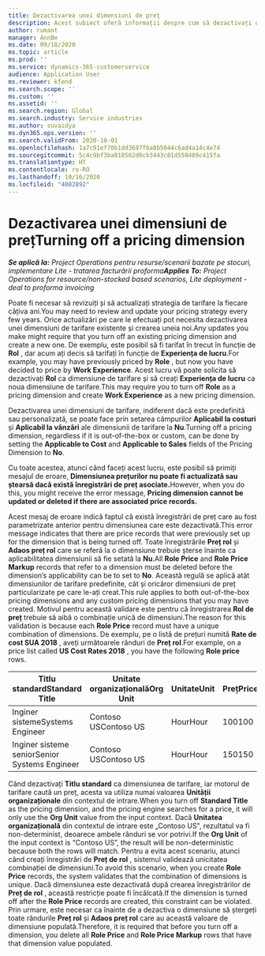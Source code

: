```yaml
---
title: Dezactivarea unei dimensiuni de preț
description: Acest subiect oferă informații despre cum să dezactivați dimensiunile de preț.
author: rumant
manager: AnnBe
ms.date: 09/18/2020
ms.topic: article
ms.prod: ''
ms.service: dynamics-365-customerservice
audience: Application User
ms.reviewer: kfend
ms.search.scope: ''
ms.custom: ''
ms.assetid: ''
ms.search.region: Global
ms.search.industry: Service industries
ms.author: suvaidya
ms.dyn365.ops.version: ''
ms.search.validFrom: 2020-10-01
ms.openlocfilehash: 1a7c91ef70b1dd3697f6a8b5044c6ad4a14c4e74
ms.sourcegitcommit: 5c4c9bf3ba018562d6cb3443c01d550489c415fa
ms.translationtype: HT
ms.contentlocale: ro-RO
ms.lasthandoff: 10/16/2020
ms.locfileid: "4082892"
---
```

# <a name="turning-off-a-pricing-dimension"></a><span data-ttu-id="16540-103">Dezactivarea unei dimensiuni de preț</span><span class="sxs-lookup"><span data-stu-id="16540-103">Turning off a pricing dimension</span></span>

<span data-ttu-id="16540-104">_**Se aplică la:** Project Operations pentru resurse/scenarii bazate pe stocuri, implementare Lite - tratarea facturării proforma_</span><span class="sxs-lookup"><span data-stu-id="16540-104">_**Applies To:** Project Operations for resource/non-stocked based scenarios, Lite deployment - deal to proforma invoicing_</span></span>

<span data-ttu-id="16540-105">Poate fi necesar să revizuiți și să actualizați strategia de tarifare la fiecare câțiva ani.</span><span class="sxs-lookup"><span data-stu-id="16540-105">You may need to review and update your pricing strategy every few years.</span></span> <span data-ttu-id="16540-106">Orice actualizări pe care le efectuați pot necesita dezactivarea unei dimensiuni de tarifare existente și crearea uneia noi.</span><span class="sxs-lookup"><span data-stu-id="16540-106">Any updates you make might require that you turn off an existing pricing dimension and create a new one.</span></span> <span data-ttu-id="16540-107">De exemplu, este posibil să fi tarifat în trecut în funcție de **Rol** , dar acum ați decis să tarifați în funcție de **Experiența de lucru**.</span><span class="sxs-lookup"><span data-stu-id="16540-107">For example, you may have previously priced by **Role** , but now you have decided to price by **Work Experience**.</span></span> <span data-ttu-id="16540-108">Acest lucru vă poate solicita să dezactivați **Rol** ca dimensiune de tarifare și să creați **Experiența de lucru** ca noua dimensiune de tarifare.</span><span class="sxs-lookup"><span data-stu-id="16540-108">This may require you to turn off **Role** as a pricing dimension and create **Work Experience** as a new pricing dimension.</span></span> 

<span data-ttu-id="16540-109">Dezactivarea unei dimensiuni de tarifare, indiferent dacă este predefinită sau personalizată, se poate face prin setarea câmpurilor **Aplicabil la costuri** și **Aplicabil la vânzări** ale dimensiunii de tarifare la **Nu**.</span><span class="sxs-lookup"><span data-stu-id="16540-109">Turning off a pricing dimension, regardless if it is out-of-the-box or custom, can be done by setting the **Applicable to Cost** and **Applicable to Sales** fields of the Pricing Dimension to **No**.</span></span>

<span data-ttu-id="16540-110">Cu toate acestea, atunci când faceți acest lucru, este posibil să primiți mesajul de eroare, **Dimensiunea prețurilor nu poate fi actualizată sau ștearsă dacă există înregistrări de preț asociate.**</span><span class="sxs-lookup"><span data-stu-id="16540-110">However, when you do this, you might receive the error message, **Pricing dimension cannot be updated or deleted if there are associated price records.**</span></span>

<span data-ttu-id="16540-111">Acest mesaj de eroare indică faptul că există înregistrări de preț care au fost parametrizate anterior pentru dimensiunea care este dezactivată.</span><span class="sxs-lookup"><span data-stu-id="16540-111">This error message indicates that there are price records that were previously set up for the dimension that is being turned off.</span></span> <span data-ttu-id="16540-112">Toate înregistrările **Preț rol** și **Adaos preț rol** care se referă la o dimensiune trebuie șterse înainte ca aplicabilitatea dimensiunii să fie setată la **Nu**.</span><span class="sxs-lookup"><span data-stu-id="16540-112">All **Role Price** and **Role Price Markup** records that refer to a dimension must be deleted before the dimension’s applicability can be to set to **No**.</span></span> <span data-ttu-id="16540-113">Această regulă se aplică atât dimensiunilor de tarifare predefinite, cât și oricăror dimensiuni de preț particularizate pe care le-ați creat.</span><span class="sxs-lookup"><span data-stu-id="16540-113">This rule applies to both out-of-the-box pricing dimensions and any custom pricing dimensions that you may have created.</span></span> <span data-ttu-id="16540-114">Motivul pentru această validare este pentru că înregistrarea **Rol de preț** trebuie să aibă o combinație unică de dimensiuni.</span><span class="sxs-lookup"><span data-stu-id="16540-114">The reason for this validation is because each **Role Price** record must have a unique combination of dimensions.</span></span> <span data-ttu-id="16540-115">De exemplu, pe o listă de prețuri numită **Rate de cost SUA 2018** , aveți următoarele rânduri de **Preț rol**.</span><span class="sxs-lookup"><span data-stu-id="16540-115">For example, on a price list called **US Cost Rates 2018** , you have the following **Role price** rows.</span></span> 

| <span data-ttu-id="16540-116">Titlu standard</span><span class="sxs-lookup"><span data-stu-id="16540-116">Standard Title</span></span>         | <span data-ttu-id="16540-117">Unitate organizațională</span><span class="sxs-lookup"><span data-stu-id="16540-117">Org Unit</span></span>    |<span data-ttu-id="16540-118">Unitate</span><span class="sxs-lookup"><span data-stu-id="16540-118">Unit</span></span>   |<span data-ttu-id="16540-119">Preț</span><span class="sxs-lookup"><span data-stu-id="16540-119">Price</span></span>  |<span data-ttu-id="16540-120">Monedă</span><span class="sxs-lookup"><span data-stu-id="16540-120">Currency</span></span>  |
| -----------------------|-------------|-------|-------|----------|
| <span data-ttu-id="16540-121">Inginer sisteme</span><span class="sxs-lookup"><span data-stu-id="16540-121">Systems Engineer</span></span>|<span data-ttu-id="16540-122">Contoso US</span><span class="sxs-lookup"><span data-stu-id="16540-122">Contoso US</span></span>|<span data-ttu-id="16540-123">Hour</span><span class="sxs-lookup"><span data-stu-id="16540-123">Hour</span></span>| <span data-ttu-id="16540-124">100</span><span class="sxs-lookup"><span data-stu-id="16540-124">100</span></span>|<span data-ttu-id="16540-125">USD</span><span class="sxs-lookup"><span data-stu-id="16540-125">USD</span></span>|
| <span data-ttu-id="16540-126">Inginer sisteme senior</span><span class="sxs-lookup"><span data-stu-id="16540-126">Senior Systems Engineer</span></span>|<span data-ttu-id="16540-127">Contoso US</span><span class="sxs-lookup"><span data-stu-id="16540-127">Contoso US</span></span>|<span data-ttu-id="16540-128">Hour</span><span class="sxs-lookup"><span data-stu-id="16540-128">Hour</span></span>| <span data-ttu-id="16540-129">150</span><span class="sxs-lookup"><span data-stu-id="16540-129">150</span></span>| <span data-ttu-id="16540-130">USD</span><span class="sxs-lookup"><span data-stu-id="16540-130">USD</span></span>|


<span data-ttu-id="16540-131">Când dezactivați **Titlu standard** ca dimensiunea de tarifare, iar motorul de tarifare caută un preț, acesta va utiliza numai valoarea **Unității organizaționale** din contextul de intrare.</span><span class="sxs-lookup"><span data-stu-id="16540-131">When you turn off **Standard Title** as the pricing dimension, and the pricing engine searches for a price, it will only use the **Org Unit** value from the input context.</span></span> <span data-ttu-id="16540-132">Dacă **Unitatea organizațională** din contextul de intrare este „Contoso US", rezultatul va fi non-determinist, deoarece ambele rânduri se vor potrivi.</span><span class="sxs-lookup"><span data-stu-id="16540-132">If the **Org Unit** of the input context is “Contoso US”, the result will be non-deterministic because both the rows will match.</span></span> <span data-ttu-id="16540-133">Pentru a evita acest scenariu, atunci când creați înregistrări de **Preț de rol** , sistemul validează unicitatea combinației de dimensiuni.</span><span class="sxs-lookup"><span data-stu-id="16540-133">To avoid this scenario, when you create **Role Price** records, the system validates that the combination of dimensions is unique.</span></span> <span data-ttu-id="16540-134">Dacă dimensiunea este dezactivată după crearea înregistrărilor de **Preț de rol** , această restricție poate fi încălcată.</span><span class="sxs-lookup"><span data-stu-id="16540-134">If the dimension is turned off after the **Role Price** records are created, this constraint can be violated.</span></span> <span data-ttu-id="16540-135">Prin urmare, este necesar ca înainte de a dezactiva o dimensiune să ștergeți toate rândurile **Preț rol** și **Adaos preț rol** care au această valoare de dimensiune populată.</span><span class="sxs-lookup"><span data-stu-id="16540-135">Therefore, it is required that before you turn off a dimension, you delete all **Role Price** and **Role Price Markup** rows that have that dimension value populated.</span></span>
